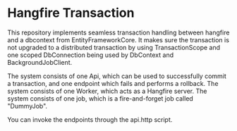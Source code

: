 # Hangfire Transaction

This repository implements seamless transaction handling between hangfire and a dbcontext from EntityFrameworkCore.
It makes sure the transaction is not upgraded to a distributed transaction by using TransactionScope and one scoped DbConnection being used by DbContext and BackgroundJobClient.

The system consists of one Api, which can be used to successfully commit a transaction, and one endpoint which fails and performs a rollback.
The system consists of one Worker, which acts as a Hangfire server.
The system consists of one job, which is a fire-and-forget job called "DummyJob".

You can invoke the endpoints through the api.http script.